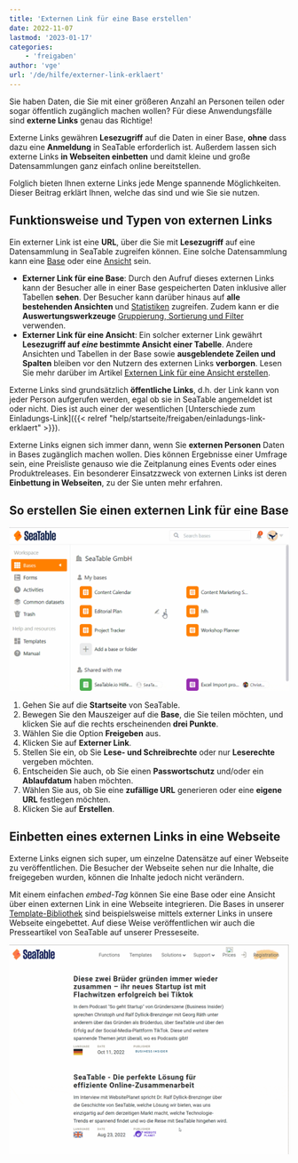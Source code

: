 ```yaml
---
title: 'Externen Link für eine Base erstellen'
date: 2022-11-07
lastmod: '2023-01-17'
categories:
    - 'freigaben'
author: 'vge'
url: '/de/hilfe/externer-link-erklaert'
---
```


Sie haben Daten, die Sie mit einer größeren Anzahl an Personen teilen oder sogar öffentlich zugänglich machen wollen? Für diese Anwendungsfälle sind **externe Links** genau das Richtige!

Externe Links gewähren **Lesezugriff** auf die Daten in einer Base, **ohne** dass dazu eine **Anmeldung** in SeaTable erforderlich ist. Außerdem lassen sich externe Links **in Webseiten einbetten** und damit kleine und große Datensammlungen ganz einfach online bereitstellen.

Folglich bieten Ihnen externe Links jede Menge spannende Möglichkeiten. Dieser Beitrag erklärt Ihnen, welche das sind und wie Sie sie nutzen.

## Funktionsweise und Typen von externen Links

Ein externer Link ist eine **URL**, über die Sie mit **Lesezugriff** auf eine Datensammlung in SeaTable zugreifen können. Eine solche Datensammlung kann eine [Base](/docs/handbuch/datenmanagement/bases/) oder eine [Ansicht](/docs/handbuch/datenmanagement/ansichten/) sein.

- **Externer Link für eine Base**: Durch den Aufruf dieses externen Links kann der Besucher alle in einer Base gespeicherten Daten inklusive aller Tabellen **sehen**. Der Besucher kann darüber hinaus auf **alle bestehenden Ansichten** und [Statistiken](/docs/handbuch/datenmanagement/statistiken/) zugreifen. Zudem kann er die **Auswertungswerkzeuge** [Gruppierung, Sortierung und Filter](/docs/handbuch/datenmanagement/gruppierung-sortierung-filter/) verwenden.
- **Externer Link für eine Ansicht**: Ein solcher externer Link gewährt **Lesezugriff auf _eine_ bestimmte Ansicht einer Tabelle**. Andere Ansichten und Tabellen in der Base sowie **ausgeblendete Zeilen und Spalten** bleiben vor den Nutzern des externen Links **verborgen**. Lesen Sie mehr darüber im Artikel [Externen Link für eine Ansicht erstellen](https://seatable.io/docs/ansichtsfreigaben/externen-link-fuer-eine-ansicht-erstellen/).

Externe Links sind grundsätzlich **öffentliche Links**, d.h. der Link kann von jeder Person aufgerufen werden, egal ob sie in SeaTable angemeldet ist oder nicht. Dies ist auch einer der wesentlichen [Unterschiede zum Einladungs-Link]({{< relref "help/startseite/freigaben/einladungs-link-erklaert" >}}).

Externe Links eignen sich immer dann, wenn Sie **externen Personen** Daten in Bases zugänglich machen wollen. Dies können Ergebnisse einer Umfrage sein, eine Preisliste genauso wie die Zeitplanung eines Events oder eines Produktreleases. Ein besonderer Einsatzzweck von externen Links ist deren **Einbettung in Webseiten**, zu der Sie unten mehr erfahren.

## So erstellen Sie einen externen Link für eine Base

![Externer Link erklärt](images/Externer-Link-erklaert.gif)

1. Gehen Sie auf die **Startseite** von SeaTable.
2. Bewegen Sie den Mauszeiger auf die **Base**, die Sie teilen möchten, und klicken Sie auf die rechts erscheinenden **drei Punkte**.
3. Wählen Sie die Option **Freigeben** aus.
4. Klicken Sie auf **Externer Link**.
5. Stellen Sie ein, ob Sie **Lese- und Schreibrechte** oder nur **Leserechte** vergeben möchten.
6. Entscheiden Sie auch, ob Sie einen **Passwortschutz** und/oder ein **Ablaufdatum** haben möchten.
7. Wählen Sie aus, ob Sie eine **zufällige URL** generieren oder eine **eigene URL** festlegen möchten.
8. Klicken Sie auf **Erstellen**.

## Einbetten eines externen Links in eine Webseite

Externe Links eignen sich super, um einzelne Datensätze auf einer Webseite zu veröffentlichen. Die Besucher der Webseite sehen nur die Inhalte, die freigegeben wurden, können die Inhalte jedoch nicht verändern.

Mit einem einfachen _embed-Tag_ können Sie eine Base oder eine Ansicht über einen externen Link in eine Webseite integrieren. Die Bases in unserer [Template-Bibliothek](/docs/templates/) sind beispielsweise mittels externer Links in unsere Webseite eingebettet. Auf diese Weise veröffentlichen wir auch die Presseartikel von SeaTable auf unserer Presseseite.

![Einbetten von einem externen Link in eine Webseite](images/externer-link-in-webseite.gif)
